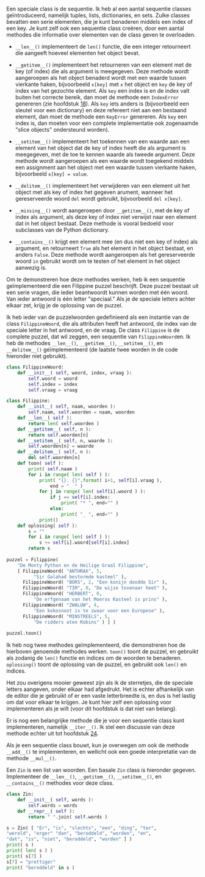 Een speciale class is de sequentie. Ik heb al een aantal sequentie
classes geïntroduceerd, namelijk tuples, lists, dictionaries, en sets.
Zulke classes bevatten een serie elementen, die je kunt benaderen
middels een index of een key. Je kunt zelf ook een sequentie class
creëren, door een aantal methodes die informatie over elementen van de
class geven te overloaden.

-   `__len__()` implementeert de `len()` functie, die een integer
    retourneert die aangeeft hoeveel elementen het object bevat.

-   `__getitem__()` implementeert het retourneren van een element met de
    key (of index) die als argument is meegegeven. Deze methode wordt
    aangeroepen als het object benaderd wordt met een waarde tussen
    vierkante haken, bijvoorbeeld `x[key]` met `x` het object en `key`
    de key of index van het gezochte element. Als `key` een index is en
    de index valt buiten het correcte bereik, dan moet de methode een
    `IndexError` genereren (zie hoofdstuk
    <a href="#ch:exceptions" data-reference-type="ref" data-reference="ch:exceptions">18</a>).
    Als `key` iets anders is (bijvoorbeeld een sleutel voor een
    dictionary) en deze refereert niet aan een bestaand element, dan
    moet de methode een `KeyError` genereren. Als `key` een index is,
    dan moeten voor een complete implementatie ook zogenaamde "slice
    objects" ondersteund worden).

-   `__setitem__()` implementeert het toekennen van een waarde aan een
    element van het object dat de key of index heeft die als argument is
    meegegeven, met de toe te kennen waarde als tweede argument. Deze
    methode wordt aangeroepen als een waarde wordt toegekend middels een
    assignment aan het object met een waarde tussen vierkante haken,
    bijvoorbeeld `x[key] = value`.

-   `__delitem__()` implementeert het verwijderen van een element uit
    het object met als key of index het gegeven arument, wanneer het
    gereserveerde woord `del` wordt gebruikt, bijvoorbeeld `del x[key]`.

-   `__missing__()` wordt aangeroepen door `__getitem__()`, met de key
    of index als argument, als deze key of index niet verwijst naar een
    element dat in het object bestaat. Deze methode is vooral bedoeld
    voor subclasses van de Python dictionary.

-   `__contains__()` krijgt een element mee (en dus niet een key of
    index) als argument, en retourneert `True` als het element in het
    object bestaat, en anders `False`. Deze methode wordt aangeroepen
    als het gereserveerde woord `in` gebruikt wordt om te testen of het
    element in het object aanwezig is.

Om te demonstreren hoe deze methodes werken, heb ik een sequentie
geïmplementeerd die een Filippine puzzel beschrijft. Deze puzzel bestaat
uit een serie vragen, die ieder beantwoordt kunnen worden met één woord.
Van ieder antwoord is één letter "speciaal." Als je de speciale letters
achter elkaar zet, krijg je de oplossing van de puzzel.

Ik heb ieder van de puzzelwoorden gedefinieerd als een instantie van de
class `FilippineWoord`, die als attributen heeft het antwoord, de index
van de speciale letter in het antwoord, en de vraag. De class
`Filippine` is de complete puzzel, dat wil zeggen, een sequentie van
`FilippineWoord`en. Ik heb de methodes `__len__()`, `__getitem__()`,
`__setitem__()`, en `__delitem__()` geïmplementeerd (de laatste twee
worden in de code hieronder niet gebruikt).

```python
class FilippineWoord:
    def __init__( self, woord, index, vraag ):
        self.woord = woord
        self.index = index
        self.vraag = vraag

class Filippine:
    def __init__( self, naam, woorden ):
        self.naam, self.woorden = naam, woorden
    def __len__( self ):
        return len( self.woorden )
    def __getitem__( self, n ):
        return self.woorden[n]
    def __setitem__( self, n, waarde ):
        self.woorden[n] = waarde
    def __delitem__( self, n ):
        del self.woorden[n]
    def toon( self ):
        print( self.naam )
        for i in range( len( self ) ):
            print( "{}. {}".format( i+1, self[i].vraag ), 
                end = "  " )
            for j in range( len( self[i].woord ) ):
                if j == self[i].index:
                    print( "* ", end="" )
                else:
                    print( "_ ", end="" )
            print()
    def oplossing( self ):
        s = ""
        for i in range( len( self ) ):
            s += self[i].woord[self[i].index]
        return s
    
puzzel = Filippine( 
    "De Monty Python en de Heilige Graal Filippine",
    [ FilippineWoord( "ANTHRAX", 5, 
          "Sir Galahad bestormde kasteel" ),
      FilippineWoord( "BORS", 2, "Een konijn doodde Sir" ),
      FilippineWoord( "TIM", 0, "De wijze tovenaar heet" ),
      FilippineWoord( "HERBERT", 0, 
          "De erfgenaam van het Moeras Kasteel is prins" ),
      FilippineWoord( "ZWALUW", 4, 
          "Een kokosnoot is te zwaar voor een Europese" ),
      FilippineWoord( "MINSTREELS", 5, 
          "De ridders aten Robins" ) ] )
          
puzzel.toon()
```

Ik heb nog twee methodes geïmplementeerd, die demonstreren hoe de
hierboven genoemde methodes werken. `toon()` toont de puzzel, en
gebruikt als zodanig de `len()` functie en indices om de woorden te
benaderen. `oplossing()` toont de oplossing van de puzzel, en gebruikt
ook `len()` en indices.

Het zou overigens mooier geweest zijn als ik de sterretjes, die de
speciale letters aangeven, onder elkaar had afgedrukt. Het is echter
afhankelijk van de editor die je gebruikt of er een vaste letterbreedte
is, en dus is het lastig om dat voor elkaar te krijgen. Je kunt hier
zelf een oplossing voor implementeren als je wilt (voor dit hoofdstuk is
dat niet van belang).

Er is nog een belangrijke methode die je voor een sequentie class kunt
implementeren, namelijk `__iter__()`. Ik stel een discussie van deze
methode echter uit tot hoofdstuk
<a href="#ch:iteratorsandgenerators" data-reference-type="ref" data-reference="ch:iteratorsandgenerators">24</a>.

Als je een sequentie class bouwt, kun je overwegen om ook de methode
`__add__()` te implementeren, en wellicht ook een goede interpretatie
van de methode `__mul__()`.

Een `Zin` is een list van woorden. Een basale `Zin` class is hieronder
gegeven. Implementeer de `__len__()`, `__getitem__()`, `__setitem__()`,
en `__contains__()` methodes voor deze class.

```python
class Zin:
    def __init__( self, words ):
        self.words = words
    def __repr__( self ):
        return " ".join( self.words )

s = Zin( [ "Er", "is", "slechts", "een", "ding", "ter", 
"wereld", "erger" "dan", "beroddeld", "worden", "en", 
"dat", "is", "niet", "beroddeld", "worden" ] )
print( s )
print( len( s ) )
print( s[7] )
s[7] = "prettiger"
print( "beroddeld" in s )
```
